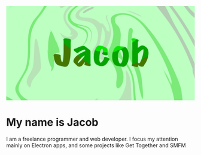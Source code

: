 [![Banner](https://raw.githubusercontent.com/jaythemanchs/jaythemanchs/main/Jacob-1-crop.png)](./README.md)

# My name is Jacob
I am a freelance programmer and web developer. I focus my attention mainly on Electron apps, and some projects like Get Together and SMFM
